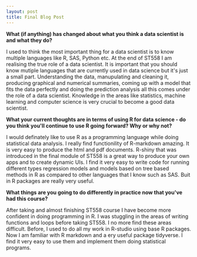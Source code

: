 ```yaml
---
layout: post
title: Final Blog Post
---
```


**What (if anything) has changed about what you think a data scientist is and what they do?**

I used to think the most important thing for a data scientist is to know multiple languages like R, SAS, Python etc.
At the end of ST558 I am realising the true role of a data scientist. It is important that you should know mutiple languages that are currently used in data science but it's just a small part. Understanding the data, manupulating and cleaning it, producing graphical and numerical summaries, coming up with a model that fits the data perfectly and doing the prediction analysis all this comes under the role of a data scientist. Knowledge in the areas like statistics, machine learning and computer science is very crucial to become a good data scientist.

**What your current thoughts are in terms of using R for data science - do you think you'll continue to use R going forward?  Why or why not?**

I would definately like to use R as a programming language while doing statistical data analysis. I really find functionility of R-markdown amazing. It is very easy to produce the html and pdf documents. R-shiny that was introduced in the final module of ST558 is a great way to produce your own apps and to create dynamic UIs. I find it very easy to write code for running different types regression models and models based on tree based methods in R as compared to other languages that I know such as SAS. Buit in R packages are really very useful.

**What things are you going to do differently in practice now that you've had this course?**

After taking and almost finishing ST558 course I have become more confident in doing programming in R. I was stuggling in the areas of writing functions and loops before taking ST558. I no more find these areas difficult. Before, I used to do all my work in R-studio using base R packages. Now I am familiar with R markdown and a ery useful package tidyverse. I find it very easy to use them and implement them doing statistical programs.
